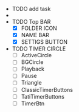 - TODO add task
- 
- TODO Top BAR
  - [x] FOLDER ICON
  - [x] NAME BAR
  - [x] SETTIGS BUTTON
- TODO TIMER CIRCLE
  - [ ] ActiveCircle
  - [ ] BGCircle
  - [ ] Playback
  - [ ] Pause
  - [ ] Triangle
  - [ ] ClassicTimerButtons
  - [ ] TatiTimerButtons
  - [ ] TimerBtn